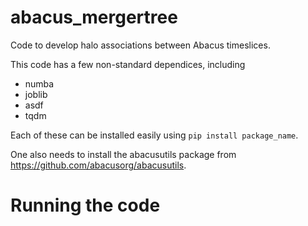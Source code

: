# abacus_mergertree
Code to develop halo associations between Abacus timeslices.

This code has a few non-standard dependices, including

* numba
* joblib
* asdf
* tqdm

Each of these can be installed easily using `pip install package_name`.

One also needs to install the abacusutils package from https://github.com/abacusorg/abacusutils.

# Running the code